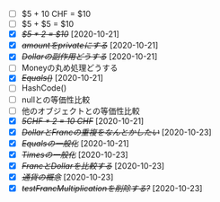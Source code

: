 * [ ] $5 + 10 CHF = $10
* [ ] $5 + $5 = $10
* [X] ~~*$5 * 2 = $10*~~ [2020-10-21]
* [X] ~~*amountをprivateにする*~~ [2020-10-21]
* [X] ~~*Dollarの副作用どうする*~~ [2020-10-21]
* [ ] Moneyの丸め処理どうする
* [X] ~~*Equals()*~~ [2020-10-21]
* [ ] HashCode()
* [ ] nullとの等価性比較
* [ ] 他のオブジェクトとの等価性比較
* [X] ~~*5CHF * 2 = 10 CHF*~~ [2020-10-21]
* [X] ~~*DollarとFrancの重複をなんとかしたい*~~ [2020-10-23]
* [X] ~~*Equalsの一般化*~~ [2020-10-21]
* [X] ~~*Timesの一般化*~~ [2020-10-23]
* [X] ~~*FrancとDollarを比較する*~~ [2020-10-23]
* [X] ~~*通貨の概念*~~ [2020-10-23]
* [X] ~~*testFrancMultiplicationを削除する?*~~ [2020-10-23]

